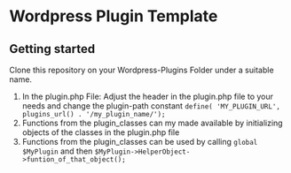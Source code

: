 # Wordpress Plugin Template
## Getting started
Clone this repository on your Wordpress-Plugins Folder under a suitable name.

1. In the plugin.php File:
Adjust the header in the plugin.php file to your needs and change the plugin-path constant `define( 'MY_PLUGIN_URL', plugins_url() . '/my_plugin_name/');`
2. Functions from the plugin_classes can my made available by initializing objects of the classes in the plugin.php file
3. Functions from the plugin_classes can be used by calling `global $MyPlugin` and then `$MyPlugin->HelperObject->funtion_of_that_object();`